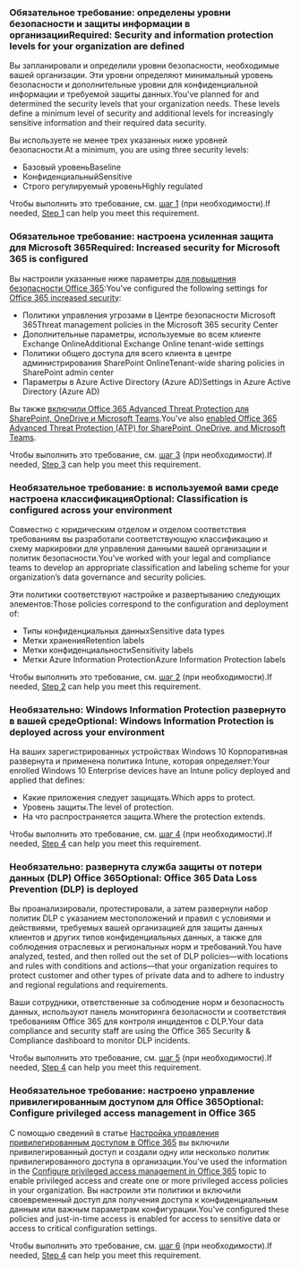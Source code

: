 <a name="crit-infoprotect-step1"></a>
### <a name="required-security-and-information-protection-levels-for-your-organization-are-defined"></a><span data-ttu-id="1f4c5-101">Обязательное требование: определены уровни безопасности и защиты информации в организации</span><span class="sxs-lookup"><span data-stu-id="1f4c5-101">Required: Security and information protection levels for your organization are defined</span></span>

<span data-ttu-id="1f4c5-p101">Вы запланировали и определили уровни безопасности, необходимые вашей организации. Эти уровни определяют минимальный уровень безопасности и дополнительные уровни для конфиденциальной информации и требуемой защиты данных.</span><span class="sxs-lookup"><span data-stu-id="1f4c5-p101">You've planned for and determined the security levels that your organization needs. These levels define a minimum level of security and additional levels for increasingly sensitive information and their required data security.</span></span>

<span data-ttu-id="1f4c5-104">Вы используете не менее трех указанных ниже уровней безопасности.</span><span class="sxs-lookup"><span data-stu-id="1f4c5-104">At a minimum, you are using three security levels:</span></span>

- <span data-ttu-id="1f4c5-105">Базовый уровень</span><span class="sxs-lookup"><span data-stu-id="1f4c5-105">Baseline</span></span>
- <span data-ttu-id="1f4c5-106">Конфиденциальный</span><span class="sxs-lookup"><span data-stu-id="1f4c5-106">Sensitive</span></span>
- <span data-ttu-id="1f4c5-107">Строго регулируемый уровень</span><span class="sxs-lookup"><span data-stu-id="1f4c5-107">Highly regulated</span></span>

<span data-ttu-id="1f4c5-108">Чтобы выполнить это требование, см. [шаг 1](../infoprotect-define-sec-infoprotect-levels.md) (при необходимости).</span><span class="sxs-lookup"><span data-stu-id="1f4c5-108">If needed, [Step 1](../infoprotect-define-sec-infoprotect-levels.md) can help you meet this requirement.</span></span> 

<a name="crit-infoprotect-step3"></a>
### <a name="required-increased-security-for-microsoft-365-is-configured"></a><span data-ttu-id="1f4c5-109">Обязательное требование: настроена усиленная защита для Microsoft 365</span><span class="sxs-lookup"><span data-stu-id="1f4c5-109">Required: Increased security for Microsoft 365 is configured</span></span>

<span data-ttu-id="1f4c5-110">Вы настроили указанные ниже параметры [для повышения безопасности Office 365](https://docs.microsoft.com/office365/securitycompliance/tenant-wide-setup-for-increased-security):</span><span class="sxs-lookup"><span data-stu-id="1f4c5-110">You've configured the following settings for [Office 365 increased security](https://docs.microsoft.com/office365/securitycompliance/tenant-wide-setup-for-increased-security):</span></span>

- <span data-ttu-id="1f4c5-111">Политики управления угрозами в Центре безопасности Microsoft 365</span><span class="sxs-lookup"><span data-stu-id="1f4c5-111">Threat management policies in the Microsoft 365 security Center</span></span>
- <span data-ttu-id="1f4c5-112">Дополнительные параметры, используемые во всем клиенте Exchange Online</span><span class="sxs-lookup"><span data-stu-id="1f4c5-112">Additional Exchange Online tenant-wide settings</span></span>
- <span data-ttu-id="1f4c5-113">Политики общего доступа для всего клиента в центре администрирования SharePoint Online</span><span class="sxs-lookup"><span data-stu-id="1f4c5-113">Tenant-wide sharing policies in SharePoint admin center</span></span>
- <span data-ttu-id="1f4c5-114">Параметры в Azure Active Directory (Azure AD)</span><span class="sxs-lookup"><span data-stu-id="1f4c5-114">Settings in Azure Active Directory (Azure AD)</span></span>

<span data-ttu-id="1f4c5-115">Вы также [включили Office 365 Advanced Threat Protection для SharePoint, OneDrive и Microsoft Teams](https://docs.microsoft.com/office365/securitycompliance/turn-on-atp-for-spo-odb-and-teams).</span><span class="sxs-lookup"><span data-stu-id="1f4c5-115">You've also [enabled Office 365 Advanced Threat Protection (ATP) for SharePoint, OneDrive, and Microsoft Teams](https://docs.microsoft.com/office365/securitycompliance/turn-on-atp-for-spo-odb-and-teams).</span></span>

<span data-ttu-id="1f4c5-116">Чтобы выполнить это требование, см. [шаг 3](../infoprotect-configure-increased-security-office-365.md) (при необходимости).</span><span class="sxs-lookup"><span data-stu-id="1f4c5-116">If needed, [Step 3](../infoprotect-configure-increased-security-office-365.md) can help you meet this requirement.</span></span> 

<a name="crit-infoprotect-step2"></a>
### <a name="optional-classification-is-configured-across-your-environment"></a><span data-ttu-id="1f4c5-117">Необязательное требование: в используемой вами среде настроена классификация</span><span class="sxs-lookup"><span data-stu-id="1f4c5-117">Optional: Classification is configured across your environment</span></span>

<span data-ttu-id="1f4c5-118">Совместно с юридическим отделом и отделом соответствия требованиям вы разработали соответствующую классификацию и схему маркировки для управления данными вашей организации и политик безопасности.</span><span class="sxs-lookup"><span data-stu-id="1f4c5-118">You've worked with your legal and compliance teams to develop an appropriate classification and labeling scheme for your organization’s data governance and security policies.</span></span> 

<span data-ttu-id="1f4c5-119">Эти политики соответствуют настройке и развертыванию следующих элементов:</span><span class="sxs-lookup"><span data-stu-id="1f4c5-119">Those policies correspond to the configuration and deployment of:</span></span>

- <span data-ttu-id="1f4c5-120">Типы конфиденциальных данных</span><span class="sxs-lookup"><span data-stu-id="1f4c5-120">Sensitive data types</span></span>
- <span data-ttu-id="1f4c5-121">Метки хранения</span><span class="sxs-lookup"><span data-stu-id="1f4c5-121">Retention labels</span></span>
- <span data-ttu-id="1f4c5-122">Метки конфиденциальности</span><span class="sxs-lookup"><span data-stu-id="1f4c5-122">Sensitivity labels</span></span>
- <span data-ttu-id="1f4c5-123">Метки Azure Information Protection</span><span class="sxs-lookup"><span data-stu-id="1f4c5-123">Azure Information Protection labels</span></span>

<span data-ttu-id="1f4c5-124">Чтобы выполнить это требование, см. [шаг 2](../infoprotect-configure-classification.md) (при необходимости).</span><span class="sxs-lookup"><span data-stu-id="1f4c5-124">If needed, [Step 2](../infoprotect-configure-classification.md) can help you meet this requirement.</span></span> 


<a name="crit-infoprotect-step4"></a>
### <a name="optional-windows-information-protection-is-deployed-across-your-environment"></a><span data-ttu-id="1f4c5-125">Необязательно: Windows Information Protection развернуто в вашей среде</span><span class="sxs-lookup"><span data-stu-id="1f4c5-125">Optional: Windows Information Protection is deployed across your environment</span></span>

<span data-ttu-id="1f4c5-126">На ваших зарегистрированных устройствах Windows 10 Корпоративная развернута и применена политика Intune, которая определяет:</span><span class="sxs-lookup"><span data-stu-id="1f4c5-126">Your enrolled Windows 10 Enterprise devices have an Intune policy deployed and applied that defines:</span></span>

- <span data-ttu-id="1f4c5-127">Какие приложения следует защищать.</span><span class="sxs-lookup"><span data-stu-id="1f4c5-127">Which apps to protect.</span></span>
- <span data-ttu-id="1f4c5-128">Уровень защиты.</span><span class="sxs-lookup"><span data-stu-id="1f4c5-128">The level of protection.</span></span>
- <span data-ttu-id="1f4c5-129">На что распространяется защита.</span><span class="sxs-lookup"><span data-stu-id="1f4c5-129">Where the protection extends.</span></span>

<span data-ttu-id="1f4c5-130">Чтобы выполнить это требование, см. [шаг 4](../infoprotect-deploy-windows-information-protection.md) (при необходимости).</span><span class="sxs-lookup"><span data-stu-id="1f4c5-130">If needed, [Step 4](../infoprotect-deploy-windows-information-protection.md) can help you meet this requirement.</span></span> 

<a name="crit-infoprotect-step5"></a>
### <a name="optional-office-365-data-loss-prevention-dlp-is-deployed"></a><span data-ttu-id="1f4c5-131">Необязательно: развернута служба защиты от потери данных (DLP) Office 365</span><span class="sxs-lookup"><span data-stu-id="1f4c5-131">Optional: Office 365 Data Loss Prevention (DLP) is deployed</span></span>

<span data-ttu-id="1f4c5-132">Вы проанализировали, протестировали, а затем развернули набор политик DLP с указанием местоположений и правил с условиями и действиями, требуемых вашей организацией для защиты данных клиентов и других типов конфиденциальных данных, а также для соблюдения отраслевых и региональных норм и требований.</span><span class="sxs-lookup"><span data-stu-id="1f4c5-132">You have analyzed, tested, and then rolled out the set of DLP policies—with locations and rules with conditions and actions—that your organization requires to protect customer and other types of private data and to adhere to industry and regional regulations and requirements.</span></span>

<span data-ttu-id="1f4c5-133">Ваши сотрудники, ответственные за соблюдение норм и безопасность данных, используют панель мониторинга безопасности и соответствия требованиям Office 365 для контроля инцидентов с DLP.</span><span class="sxs-lookup"><span data-stu-id="1f4c5-133">Your data compliance and security staff are using the Office 365 Security & Compliance dashboard to monitor DLP incidents.</span></span>

<span data-ttu-id="1f4c5-134">Чтобы выполнить это требование, см. [шаг 5](../infoprotect-data-loss-prevention.md) (при необходимости).</span><span class="sxs-lookup"><span data-stu-id="1f4c5-134">If needed, [Step 4](../infoprotect-data-loss-prevention.md) can help you meet this requirement.</span></span> 


<a name="crit-infoprotect-step6"></a>
### <a name="optional-configure-privileged-access-management-in-office-365"></a><span data-ttu-id="1f4c5-135">Необязательное требование: настроено управление привилегированным доступом для Office 365</span><span class="sxs-lookup"><span data-stu-id="1f4c5-135">Optional: Configure privileged access management in Office 365</span></span>

<span data-ttu-id="1f4c5-136">С помощью сведений в статье [Настройка управления привилегированным доступом в Office 365](https://docs.microsoft.com/office365/securitycompliance/privileged-access-management-configuration) вы включили привилегированный доступ и создали одну или несколько политик привилегированного доступа в организации.</span><span class="sxs-lookup"><span data-stu-id="1f4c5-136">You've used the information in the [Configure privileged access management in Office 365](https://docs.microsoft.com/office365/securitycompliance/privileged-access-management-configuration) topic to enable privileged access and create one or more privileged access policies in your organization.</span></span> <span data-ttu-id="1f4c5-137">Вы настроили эти политики и включили своевременный доступ для получения доступа к конфиденциальным данным или важным параметрам конфигурации.</span><span class="sxs-lookup"><span data-stu-id="1f4c5-137">You've configured these policies and just-in-time access is enabled for access to sensitive data or access to critical configuration settings.</span></span>

<span data-ttu-id="1f4c5-138">Чтобы выполнить это требование, см. [шаг 6](../infoprotect-configure-privileged-access-management.md) (при необходимости).</span><span class="sxs-lookup"><span data-stu-id="1f4c5-138">If needed, [Step 4](../infoprotect-configure-privileged-access-management.md) can help you meet this requirement.</span></span> 
